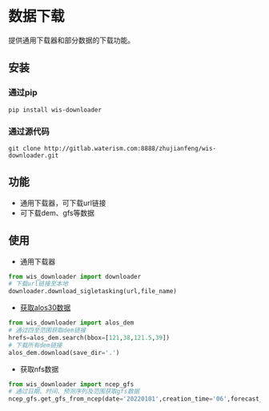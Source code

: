 # 数据下载

提供通用下载器和部分数据的下载功能。

## 安装

### 通过pip

```shell
pip install wis-downloader
```

### 通过源代码

```shell
git clone http://gitlab.waterism.com:8888/zhujianfeng/wis-downloader.git
```

## 功能

- 通用下载器，可下载url链接
- 可下载dem、gfs等数据


## 使用

- 通用下载器
```python
from wis_downloader import downloader
# 下载url链接至本地
downloader.download_sigletasking(url,file_name)
```

- [获取alos30数据](./examples/alos_dem.ipynb)

```python
from wis_downloader import alos_dem
# 通过四至范围获取dem链接
hrefs=alos_dem.search(bbox=[121,38,121.5,39])
# 下载所有dem链接
alos_dem.download(save_dir='.')
```

- 获取nfs数据

```python
from wis_downloader import ncep_gfs
# 通过日期、时间、预测序列及范围获取gfs数据
ncep_gfs.get_gfs_from_ncep(date='20220101',creation_time='06',forecast_time=120,bbox=[115,38,136,54])
```